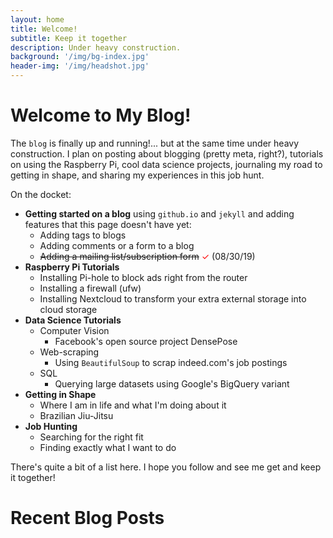 ```yaml
---
layout: home
title: Welcome!
subtitle: Keep it together
description: Under heavy construction.
background: '/img/bg-index.jpg'
header-img: '/img/headshot.jpg'
---
```


# Welcome to My Blog! 

The `blog` is finally up and running!... but at the same time under heavy construction. I plan on posting about blogging (pretty meta, right?), tutorials on using the Raspberry Pi,
    cool data science projects, journaling my road to getting in shape, and sharing my experiences in this job hunt.

On the docket:
* **Getting started on a blog** using `github.io` and `jekyll` and adding features that this page doesn't have yet:
  * Adding tags to blogs 
  * Adding comments or a form to a blog
  * ~~Adding a mailing list/subscription form~~ <font color='red'>✓</font> (08/30/19)
* **Raspberry Pi Tutorials**
  * Installing Pi-hole to block ads right from the router
  * Installing a firewall (ufw)
  * Installing Nextcloud to transform your extra external storage into cloud storage
* **Data Science Tutorials**
  * Computer Vision
    * Facebook's open source project DensePose
  * Web-scraping
    * Using `BeautifulSoup` to scrap indeed.com's job postings
  * SQL
    * Querying large datasets using Google's BigQuery variant 
* **Getting in Shape**
  * Where I am in life and what I'm doing about it
  * Brazilian Jiu-Jitsu
* **Job Hunting**
  * Searching for the right fit
  * Finding exactly what I want to do

There's quite a bit of a list here. I hope you follow and see me get and keep it together!

# Recent Blog Posts
